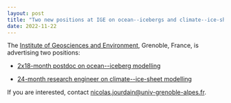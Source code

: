```yaml
---
layout: post
title: "Two new positions at IGE on ocean--icebergs and climate--ice-sheet interactions"
date: 2022-11-22
---
```


The [Institute of Geosciences and Environment](http://www.ige-grenoble.fr/?lang=en), Grenoble, France, is advertising two positions:

* [2x18-month postdoc on ocean--iceberg modelling](https://nicojourdain.github.io/positions_dir/postdoc_OCEAN-ICE_2022_en/)

* [24-month research engineer on climate--ice-sheet modelling](https://nicojourdain.github.io/positions_dir/IR_ESM2025_2022_en/)

If you are interested, contact <nicolas.jourdain@univ-grenoble-alpes.fr>.

